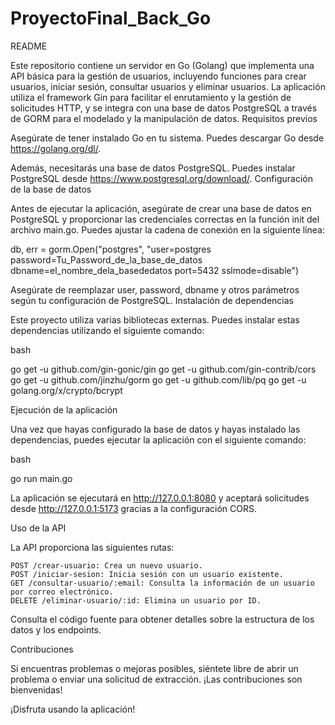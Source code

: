 # ProyectoFinal_Back_Go
README

Este repositorio contiene un servidor en Go (Golang) que implementa una API básica para la gestión de usuarios, incluyendo funciones para crear usuarios, iniciar sesión, consultar usuarios y eliminar usuarios. La aplicación utiliza el framework Gin para facilitar el enrutamiento y la gestión de solicitudes HTTP, y se integra con una base de datos PostgreSQL a través de GORM para el modelado y la manipulación de datos.
Requisitos previos

Asegúrate de tener instalado Go en tu sistema. Puedes descargar Go desde https://golang.org/dl/.

Además, necesitarás una base de datos PostgreSQL. Puedes instalar PostgreSQL desde https://www.postgresql.org/download/.
Configuración de la base de datos

Antes de ejecutar la aplicación, asegúrate de crear una base de datos en PostgreSQL y proporcionar las credenciales correctas en la función init del archivo main.go. Puedes ajustar la cadena de conexión en la siguiente línea:


db, err = gorm.Open("postgres", "user=postgres password=Tu_Password_de_la_base_de_datos dbname=el_nombre_dela_basededatos port=5432 sslmode=disable")

Asegúrate de reemplazar user, password, dbname y otros parámetros según tu configuración de PostgreSQL.
Instalación de dependencias

Este proyecto utiliza varias bibliotecas externas. Puedes instalar estas dependencias utilizando el siguiente comando:

bash

go get -u github.com/gin-gonic/gin <!-- Gin framework -->
go get -u github.com/gin-contrib/cors <!-- Gin middleware for CORS -->
go get -u github.com/jinzhu/gorm <!-- ORM -->
go get -u github.com/lib/pq <!--PostgreSQL driver -->
go get -u golang.org/x/crypto/bcrypt <!-- Password hashing -->

Ejecución de la aplicación

Una vez que hayas configurado la base de datos y hayas instalado las dependencias, puedes ejecutar la aplicación con el siguiente comando:

bash

go run main.go

La aplicación se ejecutará en http://127.0.0.1:8080 y aceptará solicitudes desde http://127.0.0.1:5173 gracias a la configuración CORS.

Uso de la API

La API proporciona las siguientes rutas:

    POST /crear-usuario: Crea un nuevo usuario.
    POST /iniciar-sesion: Inicia sesión con un usuario existente.
    GET /consultar-usuario/:email: Consulta la información de un usuario por correo electrónico.
    DELETE /eliminar-usuario/:id: Elimina un usuario por ID.

Consulta el código fuente para obtener detalles sobre la estructura de los datos y los endpoints.

Contribuciones

Si encuentras problemas o mejoras posibles, siéntete libre de abrir un problema o enviar una solicitud de extracción. ¡Las contribuciones son bienvenidas!

¡Disfruta usando la aplicación!
